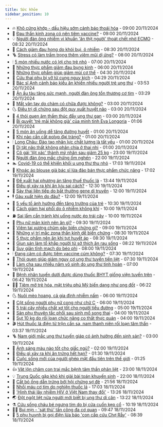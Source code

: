 ```yaml
---
title: Sức khỏe
sidebar_position: 10
---
```


<!-- vnexpress-suc-khoe:START -->
- 🔥 [Khô cứng khớp - dấu hiệu sớm cảnh báo thoái hóa](https://vnexpress.net/kho-cung-khop-dau-hieu-som-canh-bao-thoai-hoa-4818315.html) - 09:00 20/11/2024
- 🥰 [Đau thần kinh zona có nên tiêm vaccine?](https://vnexpress.net/dau-than-kinh-zona-co-nen-tiem-vaccine-4818313.html) - 09:00 20/11/2024
- 💡 [Người đàn ông nhiễm vi khuẩn &#39;ăn thịt người&#39; thoát chết nhờ ECMO](https://vnexpress.net/nguoi-dan-ong-nhiem-vi-khuan-an-thit-nguoi-thoat-chet-nho-ecmo-4818205.html) - 08:32 20/11/2024
- 🤗 [Cách giảm đau họng do khói bụi, ô nhiễm](https://vnexpress.net/cach-giam-dau-hong-do-khoi-bui-o-nhiem-4818231.html) - 08:30 20/11/2024
- 🪜 [Stress có làm trầm trọng thêm viêm mũi dị ứng?](https://vnexpress.net/stress-co-lam-tram-trong-them-viem-mui-di-ung-4818269.html) - 08:00 20/11/2024
- 🕯 [5 món nhiều nước có lợi cho trẻ nhỏ](https://vnexpress.net/5-mon-nhieu-nuoc-co-loi-cho-tre-nho-4818250.html) - 07:00 20/11/2024
- 🤭 [Những thực phẩm giảm đau bụng kinh](https://vnexpress.net/nhung-thuc-pham-giam-dau-bung-kinh-4818262.html) - 06:00 20/11/2024
- 👀 [Những thực phẩm giúp giảm mùi cơ thể](https://vnexpress.net/nhung-thuc-pham-giup-giam-mui-co-the-4818183.html) - 04:30 20/11/2024
- 🌋 [Cứu thai phụ bị vỡ tử cung nguy kịch](https://vnexpress.net/cuu-thai-phu-bi-vo-tu-cung-nguy-kich-4818162.html) - 04:29 20/11/2024
- 🫶 [Bác sĩ Anh cảnh báo kiểu ăn khiến nhiều người trẻ ung thư](https://vnexpress.net/bac-si-anh-canh-bao-kieu-an-khien-nhieu-nguoi-tre-ung-thu-4818005.html) - 03:53 20/11/2024
- 🦆 [Ăn ấu tàu tăng sức mạnh, người đàn ông tổn thương cơ tim](https://vnexpress.net/an-au-tau-tang-suc-manh-nguoi-dan-ong-ton-thuong-co-tim-4818092.html) - 03:29 20/11/2024
- 🚀 [Mất vân tay do chàm có chữa được không?](https://vnexpress.net/mat-van-tay-do-cham-co-chua-duoc-khong-4818110.html) - 03:00 20/11/2024
- 🌜 [Điều trị di chứng sau đột quỵ xuất huyết não](https://vnexpress.net/dieu-tri-di-chung-sau-dot-quy-xuat-huyet-nao-4818095.html) - 03:00 20/11/2024
- 🧰 [4 thói quen âm thầm thúc đẩy ung thư gan](https://vnexpress.net/4-thoi-quen-am-tham-thuc-day-ung-thu-gan-4818009.html) - 03:00 20/11/2024
- 💫 [Bí quyết &#39;trẻ mãi không già&#39; của minh tinh Eva Longoria](https://vnexpress.net/bi-quyet-tre-mai-khong-gia-cua-minh-tinh-eva-longoria-4817980.html) - 01:06 20/11/2024
- 🌝 [5 món ăn uống dễ tăng đường huyết](https://vnexpress.net/5-mon-an-uong-de-tang-duong-huyet-4818044.html) - 01:00 20/11/2024
- 🗽 [Khi nào cần cắt polyp đại tràng?](https://vnexpress.net/khi-nao-can-cat-polyp-dai-trang-4818008.html) - 01:00 20/11/2024
- 🕯 [Long Châu: Đào tạo nhân lực chất lượng là tất yếu](https://vnexpress.net/long-chau-dao-tao-nhan-luc-chat-luong-la-tat-yeu-4817890.html) - 01:00 20/11/2024
- 🦅 [Dị tật não thất không phân chia ở thai nhi](https://vnexpress.net/di-tat-nao-that-khong-phan-chia-o-thai-nhi-4817661.html) - 01:00 20/11/2024
- 🦆 [Cô gái &#39;lột xác&#39; thành mỹ nhân sau giảm 25 kg](https://vnexpress.net/co-gai-lot-xac-thanh-my-nhan-sau-giam-25-kg-4817431.html) - 23:00 19/11/2024
- 🎊 [Người đàn ông mắc chứng ốm nghén](https://vnexpress.net/nguoi-dan-ong-mac-chung-om-nghen-4817313.html) - 22:00 19/11/2024
- 🏊 [Covid-19 có thể khiến khối u ung thư thu nhỏ](https://vnexpress.net/covid-19-co-the-khien-khoi-u-ung-thu-thu-nho-4817799.html) - 17:03 19/11/2024
- 📝 [Khoác áo blouse giả bác sĩ lừa đảo bán thực phẩm chức năng](https://vnexpress.net/khoac-ao-blouse-gia-bac-si-lua-dao-ban-thuc-pham-chuc-nang-4817553.html) - 17:02 19/11/2024
- 💯 [Đề xuất hai phương án tăng thuế thuốc lá](https://vnexpress.net/de-xuat-hai-phuong-an-tang-thue-thuoc-la-4817988.html) - 13:44 19/11/2024
- 🌊 [Điều gì xảy ra khi ăn lựu sai cách?](https://vnexpress.net/dieu-gi-xay-ra-khi-an-luu-sai-cach-4817747.html) - 12:30 19/11/2024
- 🚀 [Sảy thai liên tiếp do bất thường gene di truyền](https://vnexpress.net/say-thai-lien-tiep-do-bat-thuong-gene-di-truyen-4817733.html) - 12:00 19/11/2024
- 🕴 [Gàu xuất hiện do đâu?](https://vnexpress.net/gau-xuat-hien-do-dau-4817845.html) - 12:00 19/11/2024
- 🗽 [5 yếu tố ảnh hưởng đến tăng trưởng của trẻ](https://vnexpress.net/5-yeu-to-anh-huong-den-tang-truong-cua-tre-4817851.html) - 10:30 19/11/2024
- 🎡 [Cách giảm hại phổi do ô nhiễm không khí](https://vnexpress.net/cach-giam-hai-phoi-do-o-nhiem-khong-khi-4817927.html) - 10:00 19/11/2024
- ⛽️ [Sai lầm cần tránh khi uống nước ép trái cây](https://vnexpress.net/sai-lam-can-tranh-khi-uong-nuoc-ep-trai-cay-4817826.html) - 10:00 19/11/2024
- 🦆 [Phụ nữ mãn kinh nên ăn gì?](https://vnexpress.net/phu-nu-man-kinh-nen-an-gi-4817910.html) - 09:30 19/11/2024
- 🤩 [Viêm tai xương chũm gây biến chứng gì?](https://vnexpress.net/viem-tai-xuong-chum-gay-bien-chung-gi-4817787.html) - 09:00 19/11/2024
- 🦒 [Những vị trí mắc zona thần kinh dễ biến chứng](https://vnexpress.net/nhung-vi-tri-mac-zona-than-kinh-de-bien-chung-4817893.html) - 08:30 19/11/2024
- 💫 [5 thực phẩm nên ăn khi tụt huyết áp](https://vnexpress.net/5-thuc-pham-nen-an-khi-tut-huyet-ap-4817834.html) - 08:30 19/11/2024
- 🐘 [Giun sán làm tổ khắp người từ sở thích ăn rau sống](https://vnexpress.net/giun-san-lam-to-khap-nguoi-tu-so-thich-an-rau-song-4817636.html) - 08:22 19/11/2024
- 🚀 [Suy giãn tĩnh mạch do béo phì](https://vnexpress.net/suy-gian-tinh-mach-do-beo-phi-4817809.html) - 08:00 19/11/2024
- 🕯 [Đang cảm có được tiêm vaccine cúm không?](https://vnexpress.net/dang-cam-co-duoc-tiem-vaccine-cum-khong-4817833.html) - 07:30 19/11/2024
- 🦏 [Thói quen giúp giảm nguy cơ ung thư tuyến tiền liệt](https://vnexpress.net/thoi-quen-giup-giam-nguy-co-ung-thu-tuyen-tien-liet-4817711.html) - 07:30 19/11/2024
- 🦄 [Làm cha sau nhiều năm vô sinh do ung thư tinh hoàn](https://vnexpress.net/lam-cha-sau-nhieu-nam-vo-sinh-do-ung-thu-tinh-hoan-4817806.html) - 07:00 19/11/2024
- 🦒 [Bệnh nhân tuyến dưới được dùng thuốc BHYT giống viện tuyến trên](https://vnexpress.net/benh-nhan-tuyen-duoi-duoc-dung-thuoc-bhyt-giong-vien-tuyen-tren-4817687.html) - 06:42 19/11/2024
- 👨‍🏫 [Tiêm mỡ trẻ hóa, mặt triệu phú Mỹ biến dạng như ong đốt](https://vnexpress.net/tiem-mo-tre-hoa-mat-trieu-phu-my-bien-dang-nhu-ong-dot-4817749.html) - 06:22 19/11/2024
- 🌜 [Nuôi mèo hoang, cả gia đình nhiễm nấm](https://vnexpress.net/nuoi-meo-hoang-ca-gia-dinh-nhiem-nam-4817632.html) - 06:00 19/11/2024
- 🚀 [Cột sống người phụ nữ cong như chữ C](https://vnexpress.net/cot-song-nguoi-phu-nu-cong-nhu-chu-c-4817804.html) - 06:00 19/11/2024
- 💃 [5 trái cây nhiều chất xơ tốt cho người tiểu đường](https://vnexpress.net/5-trai-cay-nhieu-chat-xo-tot-cho-nguoi-tieu-duong-4817703.html) - 05:00 19/11/2024
- 💯 [Sản phụ thuyên tắc phổi sau sinh mổ song thai](https://vnexpress.net/san-phu-thuyen-tac-phoi-sau-sinh-mo-song-thai-4817682.html) - 04:00 19/11/2024
- 🤔 [Sụt 10 kg do rối loạn chức năng co thắt thực quản](https://vnexpress.net/sut-10-kg-do-roi-loan-chuc-nang-co-that-thuc-quan-4817638.html) - 04:00 19/11/2024
- 🎬 [Hút thuốc lá điện tử trộn cần sa, nam thanh niên rối loạn tâm thần](https://vnexpress.net/nhap-vien-tam-than-do-dung-thuoc-la-dien-tu-tron-can-sa-4817708.html) - 03:37 19/11/2024
- 🪜 [Nam giới mắc ung thư tuyến giáp có ảnh hưởng đến sinh sản?](https://vnexpress.net/nam-gioi-mac-ung-thu-tuyen-giap-co-anh-huong-den-sinh-san-4817663.html) - 03:00 19/11/2024
- 🦣 [Ánh sáng màu nào tốt cho giấc ngủ?](https://vnexpress.net/anh-sang-mau-nao-tot-cho-giac-ngu-4817648.html) - 02:00 19/11/2024
- 🧐 [Điều gì xảy ra khi ăn trứng hết hạn?](https://vnexpress.net/dieu-gi-xay-ra-khi-an-trung-het-han-4817589.html) - 01:30 19/11/2024
- 🤡 [Cuộc sống mới của người ghép mặt đầu tiên trên thế giới](https://vnexpress.net/cuoc-song-moi-cua-nguoi-ghep-mat-dau-tien-tren-the-gioi-4817575.html) - 01:25 19/11/2024
- 👍 [Vật lộn chăm con trai mắc bệnh tâm thần phân liệt](https://vnexpress.net/vat-lon-cham-con-trai-mac-benh-tam-than-phan-liet-4816256.html) - 23:00 18/11/2024
- 💡 [Trung Quốc gặp khó khi giải bài toán khuyến sinh](https://vnexpress.net/trung-quoc-gap-kho-khi-giai-bai-toan-khuyen-sinh-4817530.html) - 22:00 18/11/2024
- 💯 [Cắt bỏ ống dẫn trứng bởi hội chứng sợ đẻ](https://vnexpress.net/cat-bo-ong-dan-trung-boi-hoi-chung-so-de-4817574.html) - 21:56 18/11/2024
- 🧠 [Nhồi máu cơ tim do nghiện thuốc lá](https://vnexpress.net/nhoi-mau-co-tim-do-nghien-thuoc-la-4817327.html) - 17:03 18/11/2024
- 🎡 [&#39;Hình thái lây nhiễm HIV ở Việt Nam thay đổi&#39;](https://vnexpress.net/hinh-thai-lay-nhiem-hiv-o-viet-nam-thay-doi-4817499.html) - 13:26 18/11/2024
- 🌏 [Đột ngột liệt nửa người mới biết bị ung thư di căn](https://vnexpress.net/dot-ngot-liet-nua-nguoi-moi-biet-bi-ung-thu-di-can-4817477.html) - 13:22 18/11/2024
- ⚗️ [Cứu sống cháu bé ngưng tim do bị cửa cuốn kẹp cổ](https://vnexpress.net/cuu-song-chau-be-ngung-tim-do-bi-cua-cuon-kep-co-4817496.html) - 10:19 18/11/2024
- 👨‍🏫 [Bụi mịn - &#39;sát thủ&#39; tấn công đa cơ quan](https://vnexpress.net/bui-min-sat-thu-tan-cong-da-co-quan-4817421.html) - 09:47 18/11/2024
- 🤖 [5 phụ huynh bị gọi điện lừa báo &#39;con cấp cứu Chợ Rẫy&#39;](https://vnexpress.net/5-phu-huynh-bi-goi-dien-lua-bao-con-cap-cuu-cho-ray-4817435.html) - 08:39 18/11/2024<!-- vnexpress-suc-khoe:END -->
